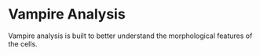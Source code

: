 # Vampire Analysis

Vampire analysis is built to better understand the morphological features of the cells.